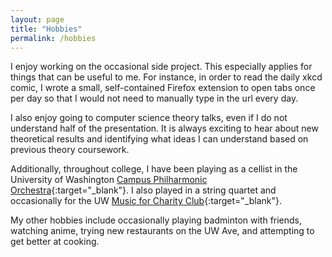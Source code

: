 ```yaml
---
layout: page
title: "Hobbies"
permalink: /hobbies
---
```


I enjoy working on the occasional side project. This especially applies for things that can be useful to me. For instance, in order to read the daily xkcd comic, I wrote a small, self-contained Firefox extension to open tabs once per day so that I would not need to manually type in the url every day.

I also enjoy going to computer science theory talks, even if I do not understand half of the presentation. It is always exciting to hear about new theoretical results and identifying what ideas I can understand based on previous theory coursework.

Additionally, throughout college, I have been playing as a cellist in the University of Washington [Campus Philharmonic Orchestra](https://music.washington.edu/ensembles/campus-philharmonia-orchestras){:target="_blank"}. I also played in a string quartet and occasionally for the UW [Music for Charity Club](https://muscharity.wordpress.com/){:target="_blank"}.

My other hobbies include occasionally playing badminton with friends, watching anime, trying new restaurants on the UW Ave, and attempting to get better at cooking.
